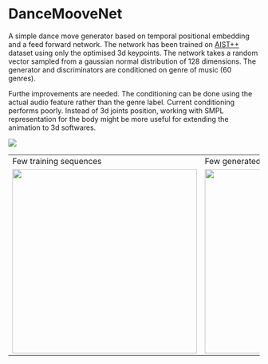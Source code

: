 # DanceMooveNet
A simple dance move generator based on temporal positional embedding and a feed forward network.
The network has been trained on [AIST++](https://aistdancedb.ongaaccel.jp/) dataset using only the optimised 3d keypoints. The network takes a random vector sampled from a gaussian normal distribution of 128 dimensions. The generator and discriminators are conditioned on genre of music (60 genres).

Furthe improvements are needed. The conditioning can be done using the actual audio feature rather than the genre label. Current conditioning performs poorly. Instead of 3d joints position, working with SMPL representation for the body might be more useful for extending the animation to 3d softwares.

![](https://github.com/sandman002/DanceMooveNet/blob/main/anim/ss.gif)

<table>
  <tr>
    <td>Few training sequences</td>
    <td>Few generated sequences</td>
  </tr>
  <tr>
    <td><img src="https://github.com/sandman002/DanceMooveNet/blob/main/anim/gt.gif" width="370" /></td>
    <td><img src="https://github.com/sandman002/DanceMooveNet/blob/main/anim/pics.gif" width="370" /></td>
  </tr>
 </table>




